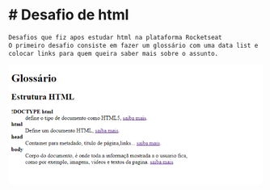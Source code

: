 # # Desafio de html
    Desafios que fiz apos estudar html na plataforma Rocketseat
    O primeiro desafio consiste em fazer um glossário com uma data list e colocar links para quem queira saber mais sobre o assunto.
![](./img/desafio-1.png)